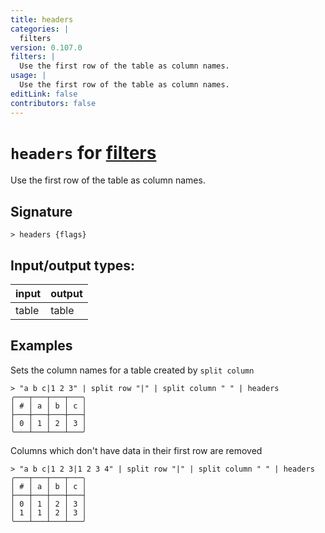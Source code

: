 ```yaml
---
title: headers
categories: |
  filters
version: 0.107.0
filters: |
  Use the first row of the table as column names.
usage: |
  Use the first row of the table as column names.
editLink: false
contributors: false
---
```

<!-- This file is automatically generated. Please edit the command in https://github.com/nushell/nushell instead. -->

# `headers` for [filters](/commands/categories/filters.md)

<div class='command-title'>Use the first row of the table as column names.</div>

## Signature

```> headers {flags} ```


## Input/output types:

| input | output |
| ----- | ------ |
| table | table  |
## Examples

Sets the column names for a table created by `split column`
```nu
> "a b c|1 2 3" | split row "|" | split column " " | headers
╭───┬───┬───┬───╮
│ # │ a │ b │ c │
├───┼───┼───┼───┤
│ 0 │ 1 │ 2 │ 3 │
╰───┴───┴───┴───╯

```

Columns which don't have data in their first row are removed
```nu
> "a b c|1 2 3|1 2 3 4" | split row "|" | split column " " | headers
╭───┬───┬───┬───╮
│ # │ a │ b │ c │
├───┼───┼───┼───┤
│ 0 │ 1 │ 2 │ 3 │
│ 1 │ 1 │ 2 │ 3 │
╰───┴───┴───┴───╯

```

